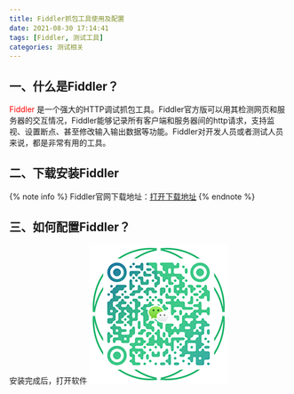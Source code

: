 ```yaml
---
title: Fiddler抓包工具使用及配置
date: 2021-08-30 17:14:41
tags: [Fiddler, 测试工具]
categories: 测试相关
---
```

## 一、什么是Fiddler？
<font color="red">Fiddler </font>是一个强大的HTTP调试抓包工具。Fiddler官方版可以用其检测网页和服务器的交互情况，Fiddler能够记录所有客户端和服务器间的http请求，支持监视、设置断点、甚至修改输入输出数据等功能。Fiddler对开发人员或者测试人员来说，都是非常有用的工具。
## 二、下载安装Fiddler
{% note info %}
Fiddler官网下载地址：[打开下载地址](https://www.telerik.com/download/fiddler)
{% endnote %}
## 三、如何配置Fiddler？
安装完成后，打开软件
![添加微信](Fiddler-Proxy/WX_QR_code.png)